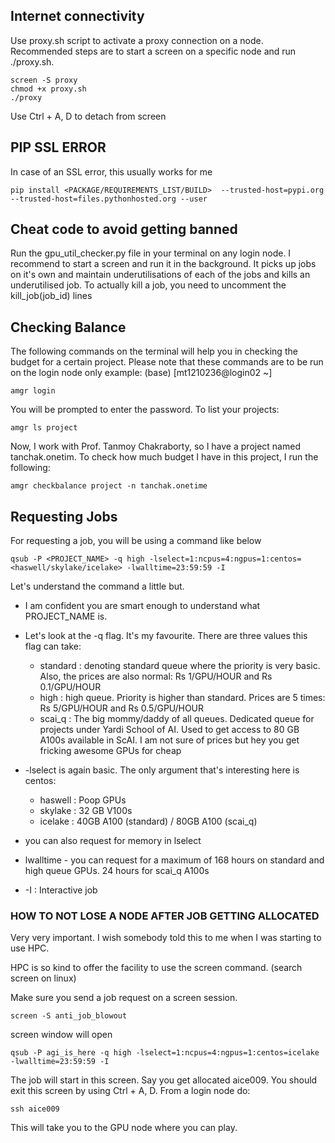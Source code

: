 ## Internet connectivity

Use proxy.sh script to activate a proxy connection on a node. Recommended steps are to start a screen on a specific node and run ./proxy.sh.

```console
screen -S proxy
chmod +x proxy.sh
./proxy
```
Use Ctrl + A, D to detach from screen

## PIP SSL ERROR

In case of an SSL error, this usually works for me

```console
pip install <PACKAGE/REQUIREMENTS_LIST/BUILD>  --trusted-host=pypi.org --trusted-host=files.pythonhosted.org --user
```

## Cheat code to avoid getting banned

Run the gpu_util_checker.py file in your terminal on any login node. I recommend to start a screen and run it in the background. It picks up jobs on it's own and maintain underutilisations of each of the jobs and kills an underutilised job.
To actually kill a job, you need to uncomment the kill_job(job_id) lines


## Checking Balance

The following commands on the terminal will help you in checking the budget for a certain project. Please note that these commands are to be run on the login node only example: (base) [mt1210236@login02 ~]
```console
amgr login
```
You will be prompted to enter the password. To list your projects:
```console
amgr ls project
```
Now, I work with Prof. Tanmoy Chakraborty, so I have a project named tanchak.onetim. To check how much budget I have in this project, I run the following:
```console
amgr checkbalance project -n tanchak.onetime
```
## Requesting Jobs

For requesting a job, you will be using a command like below

```console
qsub -P <PROJECT_NAME> -q high -lselect=1:ncpus=4:ngpus=1:centos=<haswell/skylake/icelake> -lwalltime=23:59:59 -I
```

Let's understand the command a little but. 
- I am confident you are smart enough to understand what PROJECT_NAME is. 
- Let's look at the -q flag. It's my favourite. There are three values this flag can take:
  - standard : denoting standard queue where the priority is very basic. Also, the prices are also normal: Rs 1/GPU/HOUR and Rs 0.1/GPU/HOUR
  - high : high queue. Priority is higher than standard. Prices are 5 times: Rs 5/GPU/HOUR and Rs 0.5/GPU/HOUR
  - scai_q : The big mommy/daddy of all queues. Dedicated queue for projects under Yardi School of AI. Used to get access to 80 GB A100s available in ScAI. I am not sure of prices but hey you get fricking awesome GPUs for cheap

- -lselect is again basic. The only argument that's interesting here is centos:
    - haswell : Poop GPUs
    - skylake : 32 GB V100s
    - icelake : 40GB A100 (standard) / 80GB A100 (scai_q)
 
- you can also request for memory in lselect
- lwalltime - you can request for a maximum of 168 hours on standard and high queue GPUs. 24 hours for scai_q A100s
-  -I : Interactive job

### HOW TO NOT LOSE A NODE AFTER JOB GETTING ALLOCATED

Very very important. I wish somebody told this to me when I was starting to use HPC.

HPC is so kind to offer the facility to use the screen command. (search screen on linux)

Make sure you send a job request on a screen session.

```Console
screen -S anti_job_blowout
```
screen window will open

```
qsub -P agi_is_here -q high -lselect=1:ncpus=4:ngpus=1:centos=icelake -lwalltime=23:59:59 -I
```

The job will start in this screen. Say you get allocated aice009. You should exit this screen by using Ctrl + A, D. From a login node do:

```
ssh aice009
```

This will take you to the GPU node where you can play.
